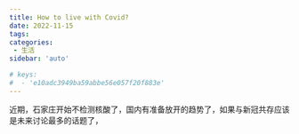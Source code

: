 ```yaml
---
title: How to live with Covid?
date: 2022-11-15
tags:
categories: 
 - 生活
sidebar: 'auto'

# keys:
#  - 'e10adc3949ba59abbe56e057f20f883e'
---
```


  近期，石家庄开始不检测核酸了，国内有准备放开的趋势了，如果与新冠共存应该是未来讨论最多的话题了，